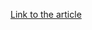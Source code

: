 [Link to the article](https://blog.talosintelligence.com/2021/08/raccoon-and-amadey-install-servhelper.html)
